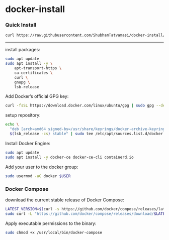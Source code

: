 # docker-install


### Quick Install
```bash
curl https://raw.githubusercontent.com/ShubhamTatvamasi/docker-install/master/docker-install.sh | sh
```
---

install packages:
```bash
sudo apt update
sudo apt install -y \
    apt-transport-https \
    ca-certificates \
    curl \
    gnupg \
    lsb-release
```

Add Docker’s official GPG key:
```bash
curl -fsSL https://download.docker.com/linux/ubuntu/gpg | sudo gpg --dearmor -o /usr/share/keyrings/docker-archive-keyring.gpg
```

setup repository:
```bash
echo \
  "deb [arch=amd64 signed-by=/usr/share/keyrings/docker-archive-keyring.gpg] https://download.docker.com/linux/ubuntu \
  $(lsb_release -cs) stable" | sudo tee /etc/apt/sources.list.d/docker.list > /dev/null
```

Install Docker Engine:
```bash
sudo apt update
sudo apt install -y docker-ce docker-ce-cli containerd.io
```

Add your user to the docker group:
```bash
sudo usermod -aG docker $USER
```

### Docker Compose

download the current stable release of Docker Compose:
```bash
LATEST_VERSION=$(curl -s https://github.com/docker/compose/releases/latest | grep -o "v[0-9]\.[0-9]*\.[0-9]*")
sudo curl -L "https://github.com/docker/compose/releases/download/$LATEST_VERSION/docker-compose-$(uname -s)-$(uname -m)" -o /usr/local/bin/docker-compose
```

Apply executable permissions to the binary:
```bash
sudo chmod +x /usr/local/bin/docker-compose
```

